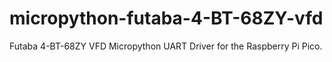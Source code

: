 # micropython-futaba-4-BT-68ZY-vfd
Futaba 4-BT-68ZY VFD Micropython UART Driver for the Raspberry Pi Pico.
